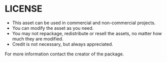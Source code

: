 # LICENSE

- This asset can be used in commercial and non-commercial projects.
- You can modify the asset as you need.
- You may not repackage, redistribute or resell the assets, no matter how much they are modified.
- Credit is not necessary, but always appreciated.

For more information contact the creator of the package.